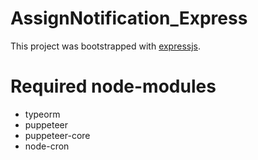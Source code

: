 # AssignNotification_Express
This project was bootstrapped with [expressjs](https://github.com/expressjs/express).

# Required node-modules
 - typeorm
 - puppeteer
 - puppeteer-core
 - node-cron
